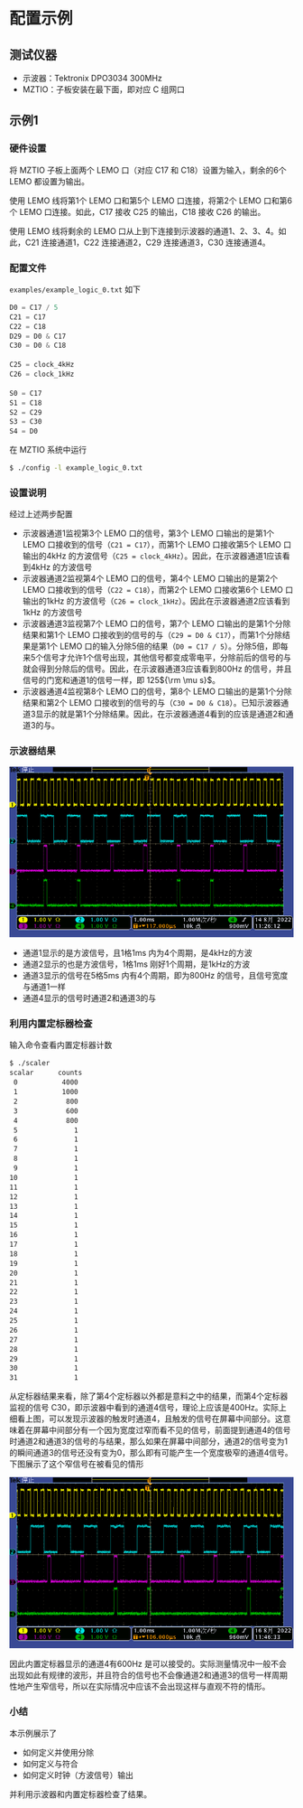 # 配置示例

## 测试仪器

+ 示波器：Tektronix DPO3034 300MHz
+ MZTIO：子板安装在最下面，即对应 C 组网口

## 示例1

### 硬件设置

将 MZTIO 子板上面两个 LEMO 口（对应 C17 和 C18）设置为输入，剩余的6个 LEMO 都设置为输出。

使用 LEMO 线将第1个 LEMO 口和第5个 LEMO 口连接，将第2个 LEMO 口和第6个 LEMO 口连接。如此，C17 接收 C25 的输出，C18 接收 C26 的输出。

使用 LEMO 线将剩余的 LEMO 口从上到下连接到示波器的通道1、2、3、4。如此，C21 连接通道1，C22 连接通道2，C29 连接通道3，C30 连接通道4。

### 配置文件

`examples/example_logic_0.txt` 如下

```python
D0 = C17 / 5
C21 = C17
C22 = C18
D29 = D0 & C17
C30 = D0 & C18

C25 = clock_4kHz
C26 = clock_1kHz

S0 = C17
S1 = C18
S2 = C29
S3 = C30
S4 = D0
```

在 MZTIO 系统中运行

```bash
$ ./config -l example_logic_0.txt
```



### 设置说明

经过上述两步配置

+  示波器通道1监视第3个 LEMO 口的信号，第3个 LEMO 口输出的是第1个 LEMO 口接收到的信号（`C21 = C17`），而第1个 LEMO 口接收第5个 LEMO 口输出的4kHz 的方波信号（`C25 = clock_4kHz`）。因此，在示波器通道1应该看到4kHz 的方波信号
+ 示波器通道2监视第4个 LEMO 口的信号，第4个 LEMO 口输出的是第2个 LEMO 口接收到的信号（`C22 = C18`），而第2个 LEMO 口接收第6个 LEMO 口输出的1kHz 的方波信号（`C26 = clock_1kHz`）。因此在示波器通道2应该看到1kHz 的方波信号
+ 示波器通道3监视第7个 LEMO 口的信号，第7个 LEMO 口输出的是第1个分除结果和第1个 LEMO 口接收到的信号的与（`C29 = D0 & C17`），而第1个分除结果是第1个 LEMO 口的输入分除5倍的结果（`D0 = C17 / 5`）。分除5倍，即每来5个信号才允许1个信号出现，其他信号都变成零电平，分除前后的信号的与就会得到分除后的信号。因此，在示波器通道3应该看到800Hz 的信号，并且信号的门宽和通道1的信号一样，即 125${\rm \mu s}$。
+ 示波器通道4监视第8个 LEMO 口的信号，第8个 LEMO 口输出的是第1个分除结果和第2个 LEMO 口接收到的信号的与（`C30 = D0 & C18`）。已知示波器通道3显示的就是第1个分除结果。因此，在示波器通道4看到的应该是通道2和通道3的与。



### 示波器结果

![DPO-display](../resource/images/2022-08-14-easy-config-logic-example-0-DPO-result.png)



+ 通道1显示的是方波信号，且1格1ms 内为4个周期，是4kHz的方波
+ 通道2显示的也是方波信号，1格1ms 刚好1个周期，是1kHz的方波
+ 通道3显示的信号在5格5ms 内有4个周期，即为800Hz 的信号，且信号宽度与通道1一样
+ 通道4显示的信号时通道2和通道3的与



### 利用内置定标器检查

输入命令查看内置定标器计数

```bash
$ ./scaler
scalar      counts
 0           4000
 1           1000
 2            800
 3            600
 4            800
 5              1
 6              1
 7              1
 8              1
 9              1
10              1
11              1
12              1
13              1
14              1
15              1
16              1
17              1
18              1
19              1
20              1
21              1
22              1
23              1
24              1
25              1
26              1
27              1
28              1
29              1
30              1
31              1
```

从定标器结果来看，除了第4个定标器以外都是意料之中的结果，而第4个定标器监视的信号 C30，即示波器中看到的通道4信号，理论上应该是400Hz。实际上细看上图，可以发现示波器的触发时通道4，且触发的信号在屏幕中间部分。这意味着在屏幕中间部分有一个因为宽度过窄而看不见的信号，前面提到通道4的信号时通道2和通道3的信号的与结果，那么如果在屏幕中间部分，通道2的信号变为1的瞬间通道3的信号还没有变为0，那么即有可能产生一个宽度极窄的通道4信号。下图展示了这个窄信号在被看见的情形

![DPO-display-race](../resource/images/2022-08-16-easy-config-logic-example-0-DPO-result-rece.png)

因此内置定标器显示的通道4有600Hz 是可以接受的。实际测量情况中一般不会出现如此有规律的波形，并且符合的信号也不会像通道2和通道3的信号一样周期性地产生窄信号，所以在实际情况中应该不会出现这样与直观不符的情形。



### 小结

本示例展示了

+ 如何定义并使用分除
+ 如何定义与符合
+ 如何定义时钟（方波信号）输出

并利用示波器和内置定标器检查了结果。
